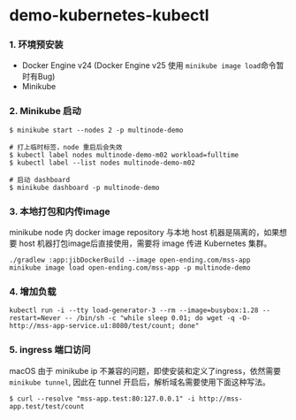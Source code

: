 # demo-kubernetes-kubectl

### 1. 环境预安装
- Docker Engine v24 (Docker Engine v25 使用 `minikube image load`命令暂时有Bug)
- Minikube

### 2. Minikube 启动
```
$ minikube start --nodes 2 -p multinode-demo

# 打上临时标签，node 重启后会失效
$ kubectl label nodes multinode-demo-m02 workload=fulltime
$ kubectl label --list nodes multinode-demo-m02

# 启动 dashboard
$ minikube dashboard -p multinode-demo
```

### 3. 本地打包和内传image
minikube node 内 docker image repository 与本地 host 机器是隔离的，如果想要 host 机器打包image后直接使用，需要将 image 传进 Kubernetes 集群。
```
./gradlew :app:jibDockerBuild --image open-ending.com/mss-app
minikube image load open-ending.com/mss-app -p multinode-demo
```


### 4. 增加负载
```
kubectl run -i --tty load-generator-3 --rm --image=busybox:1.28 --restart=Never -- /bin/sh -c "while sleep 0.01; do wget -q -O- http://mss-app-service.u1:8080/test/count; done"
```

### 5. ingress 端口访问
macOS 由于 minikube ip 不兼容的问题，即使安装和定义了ingress，依然需要`minikube tunnel`, 因此在 tunnel 开启后，解析域名需要使用下面这种写法。
```
$ curl --resolve "mss-app.test:80:127.0.0.1" -i http://mss-app.test/test/count
```